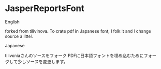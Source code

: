 # JasperReportsFont
English

forked from tilivinova.
To crate pdf in Japanese font, I folk it and I change source a littel.

Japanese

tilivoniaさんのソースをフォーク
PDFに日本語フォントを埋め込むためにフォークして少しソースを変更します。


